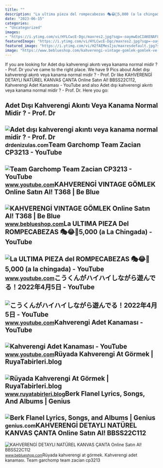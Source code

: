 ```yaml
---
title: ""
description: "La ultima pieza del rompecabezas 🎭😂🧘5,000 (a la chingada)"
date: "2023-06-15"
categories:
- "Uncategorized"
images:
- "https://i.ytimg.com/vi/HYLCwcE-Dgc/maxres2.jpg?sqp=-oaymwEoCIAKENAF8quKqQMcGADwAQH4AYwCgALgA4oCDAgAEAEYRSBHKGUwDw==&amp;rs=AOn4CLC_ulBvmvqa2cf2uT56Qfk3FCYaDA"
featuredImage: "https://i.ytimg.com/vi/HYLCwcE-Dgc/maxres2.jpg?sqp=-oaymwEoCIAKENAF8quKqQMcGADwAQH4AYwCgALgA4oCDAgAEAEYRSBHKGUwDw==&amp;rs=AOn4CLC_ulBvmvqa2cf2uT56Qfk3FCYaDA"
featured_image: "https://i.ytimg.com/vi/H2fAEMesIjo/maxresdefault.jpg?sqp=-oaymwEmCIAKENAF8quKqQMa8AEB-AH-CYAC0AWKAgwIABABGGUgXyhTMA8=&amp;rs=AOn4CLCJYSghky0o-ilndxvg6fCYAda1ug"
image: "https://www.beblueshop.com/kahverengi-vintage-gomlek-gomlek-ve-bluz-be-blue-t368-12459-36-K.jpg"
---
```


If you are looking for Adet dışı kahverengi akıntı veya kanama normal midir ? - Prof. Dr you've came to the right place. We have 9 Pics about Adet dışı kahverengi akıntı veya kanama normal midir ? - Prof. Dr like KAHVERENGİ DETAYLI NATÜREL KANVAS ÇANTA Online Satın Al! BBSS22C112, Kahverengi Adet Kanaması - YouTube and also Adet dışı kahverengi akıntı veya kanama normal midir ? - Prof. Dr. Here you go:

Adet Dışı Kahverengi Akıntı Veya Kanama Normal Midir ? - Prof. Dr
-----------------------------------------------------------------

 ![Adet dışı kahverengi akıntı veya kanama normal midir ? - Prof. Dr](https://drdenizulas.com/img/blog/adet-disi-kahverengi-akinti-normal-midir.jpg) <small>drdenizulas.com</small>Team Garchomp Team Zacian CP3213 - YouTube
------------------------------------------

 ![Team Garchomp Team Zacian CP3213 - YouTube](https://i.ytimg.com/vi/HYLCwcE-Dgc/maxres2.jpg?sqp=-oaymwEoCIAKENAF8quKqQMcGADwAQH4AYwCgALgA4oCDAgAEAEYRSBHKGUwDw==&rs=AOn4CLC_ulBvmvqa2cf2uT56Qfk3FCYaDA) <small>www.youtube.com</small>KAHVERENGİ VINTAGE GÖMLEK Online Satın Al! T368 | Be Blue
---------------------------------------------------------

 ![KAHVERENGİ VINTAGE GÖMLEK Online Satın Al! T368 | Be Blue](https://www.beblueshop.com/kahverengi-vintage-gomlek-gomlek-ve-bluz-be-blue-t368-12459-36-K.jpg) <small>www.beblueshop.com</small>La ULTIMA PIEZA Del ROMPECABEZAS 🎭😂🧘5,000 (a La Chingada) - YouTube
-------------------------------------------------------------------

 ![La ULTIMA PIEZA del ROMPECABEZAS 🎭😂🧘5,000 (a la chingada) - YouTube](https://i.ytimg.com/vi/KdZ3OosEZ6s/hq2.jpg?sqp=-oaymwEoCOADEOgC8quKqQMcGADwAQH4Ad4EgAK4CIoCDAgAEAEYZSBMKGMwDw==&rs=AOn4CLCfzFvJaPoNerKMbSKycXF-fCyaDA) <small>www.youtube.com</small>こうくんがハイハイしながら遊んでる！2022年4月5日 - YouTube
-------------------------------------

 ![こうくんがハイハイしながら遊んでる！2022年4月5日 - YouTube](https://i.ytimg.com/vi/H2fAEMesIjo/maxresdefault.jpg?sqp=-oaymwEmCIAKENAF8quKqQMa8AEB-AH-CYAC0AWKAgwIABABGGUgXyhTMA8=&rs=AOn4CLCJYSghky0o-ilndxvg6fCYAda1ug) <small>www.youtube.com</small>Kahverengi Adet Kanaması - YouTube
----------------------------------

 ![Kahverengi Adet Kanaması - YouTube](https://i.ytimg.com/vi/cc2XnHoR0C4/maxresdefault.jpg) <small>www.youtube.com</small>Rüyada Kahverengi At Görmek | RuyaTabirleri.blog
------------------------------------------------

 ![Rüyada Kahverengi At Görmek | RuyaTabirleri.blog](https://www.ruyatabirleri.blog/wp-content/uploads/2018/03/ruyada-kahverengi-at-gormek.jpg) <small>www.ruyatabirleri.blog</small>Berk Flanel Lyrics, Songs, And Albums | Genius
----------------------------------------------

 ![Berk Flanel Lyrics, Songs, and Albums | Genius](https://images.genius.com/191bf73e066c1fb0fe8d70645a548c4b.1000x1000x1.jpg) <small>genius.com</small>KAHVERENGİ DETAYLI NATÜREL KANVAS ÇANTA Online Satın Al! BBSS22C112
-------------------------------------------------------------------

 ![KAHVERENGİ DETAYLI NATÜREL KANVAS ÇANTA Online Satın Al! BBSS22C112](https://www.beblueshop.com/kahverengi-detayli-naturel-kanvas-canta-kanvas-canta-be-blue-bbss22c112-8789-10-K.jpg) <small>www.beblueshop.com</small>Rüyada kahverengi at görmek. Kahverengi adet kanaması. Team garchomp team zacian cp3213
